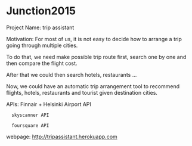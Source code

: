 # Junction2015
Project Name: trip assistant


Motivation: For most of us, it is not easy to decide how to arrange a trip going through multiple cities.

To do that, we need make possible trip route first, search one by one and then compare the flight cost.

After that we could then search hotels, restaurants ...

Now, we could have an automatic trip arrangement tool to recommend flights, hotels, restaurants and tourist given destination cities.

APIs: Finnair + Helsinki Airport API

      skyscanner API

      foursquare API 

webpage: http://tripassistant.herokuapp.com
